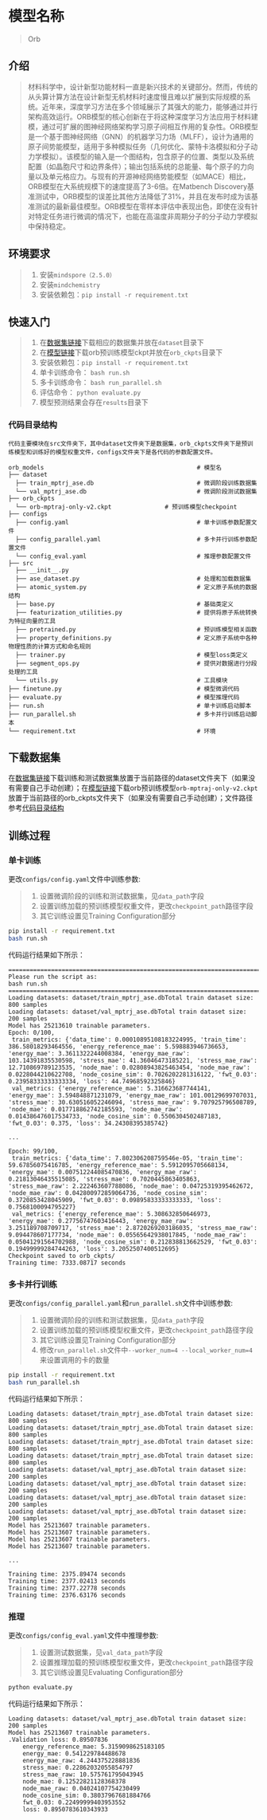 
# 模型名称

> Orb

## 介绍

> 材料科学中，设计新型功能材料一直是新兴技术的关键部分。然而，传统的从头算计算方法在设计新型无机材料时速度慢且难以扩展到实际规模的系统。近年来，深度学习方法在多个领域展示了其强大的能力，能够通过并行架构高效运行。ORB模型的核心创新在于将这种深度学习方法应用于材料建模，通过可扩展的图神经网络架构学习原子间相互作用的复杂性。ORB模型是一个基于图神经网络（GNN）的机器学习力场（MLFF），设计为通用的原子间势能模型，适用于多种模拟任务（几何优化、蒙特卡洛模拟和分子动力学模拟）。该模型的输入是一个图结构，包含原子的位置、类型以及系统配置（如晶胞尺寸和边界条件）；输出包括系统的总能量、每个原子的力向量以及单元格应力。与现有的开源神经网络势能模型（如MACE）相比，ORB模型在大系统规模下的速度提高了3-6倍。在Matbench Discovery基准测试中，ORB模型的误差比其他方法降低了31%，并且在发布时成为该基准测试的最新最佳模型。ORB模型在零样本评估中表现出色，即使在没有针对特定任务进行微调的情况下，也能在高温度非周期分子的分子动力学模拟中保持稳定。

## 环境要求

> 1. 安装`mindspore（2.5.0）`
> 2. 安装`mindchemistry`
> 3. 安装依赖包：`pip install -r requirement.txt`

## 快速入门

> 1. 在[数据集链接](https://download-mindspore.osinfra.cn/mindscience/mindchemistry/orb/dataset/)下载相应的数据集并放在`dataset`目录下
> 2. 在[模型链接](https://download-mindspore.osinfra.cn/mindscience/mindchemistry/orb/orb_ckpts/)下载orb预训练模型ckpt并放在`orb_ckpts`目录下
> 3. 安装依赖包：`pip install -r requirement.txt`
> 4. 单卡训练命令： `bash run.sh`
> 5. 多卡训练命令： `bash run_parallel.sh`
> 6. 评估命令： `python evaluate.py`
> 7. 模型预测结果会存在`results`目录下

### 代码目录结构

```text
代码主要模块在src文件夹下，其中dataset文件夹下是数据集，orb_ckpts文件夹下是预训练模型和训练好的模型权重文件，configs文件夹下是各代码的参数配置文件。

orb_models                                           # 模型名
├── dataset
  ├── train_mptrj_ase.db                             # 微调阶段训练数据集
  └── val_mptrj_ase.db                               # 微调阶段测试数据集
├── orb_ckpts
  └── orb-mptraj-only-v2.ckpt               # 预训练模型checkpoint
├── configs
  ├── config.yaml                                    # 单卡训练参数配置文件
  ├── config_parallel.yaml                           # 多卡并行训练参数配置文件
  └── config_eval.yaml                               # 推理参数配置文件
├── src
  ├── __init__.py
  ├── ase_dataset.py                                 # 处理和加载数据集
  ├── atomic_system.py                               # 定义原子系统的数据结构
  ├── base.py                                        # 基础类定义
  ├── featurization_utilities.py                     # 提供将原子系统转换为特征向量的工具
  ├── pretrained.py                                  # 预训练模型相关函数
  ├── property_definitions.py                        # 定义原子系统中各种物理性质的计算方式和命名规则
  ├── trainer.py                                     # 模型loss类定义
  ├── segment_ops.py                                 # 提供对数据进行分段处理的工具
  └── utils.py                                       # 工具模块
├── finetune.py                                      # 模型微调代码
├── evaluate.py                                      # 模型推理代码
├── run.sh                                           # 单卡训练启动脚本
├── run_parallel.sh                                  # 多卡并行训练启动脚本
└── requirement.txt                                  # 环境
```  

## 下载数据集

在[数据集链接](https://download-mindspore.osinfra.cn/mindscience/mindchemistry/orb/dataset/)下载训练和测试数据集放置于当前路径的dataset文件夹下（如果没有需要自己手动创建）；在[模型链接](https://download-mindspore.osinfra.cn/mindscience/mindchemistry/orb/orb_ckpts/)下载orb预训练模型`orb-mptraj-only-v2.ckpt`放置于当前路径的orb_ckpts文件夹下（如果没有需要自己手动创建）；文件路径参考[代码目录结构](#代码目录结构)

## 训练过程

### 单卡训练

更改`configs/config.yaml`文件中训练参数:

> 1. 设置微调阶段的训练和测试数据集，见`data_path`字段
> 2. 设置训练加载的预训练模型权重文件，更改`checkpoint_path`路径字段
> 3. 其它训练设置见Training Configuration部分

```bash
pip install -r requirement.txt
bash run.sh
```

代码运行结果如下所示：

```log
==============================================================================================================
Please run the script as:
bash run.sh
==============================================================================================================
Loading datasets: dataset/train_mptrj_ase.dbTotal train dataset size: 800 samples
Loading datasets: dataset/val_mptrj_ase.dbTotal train dataset size: 200 samples
Model has 25213610 trainable parameters.
Epoch: 0/100,
 train_metrics: {'data_time': 0.00010895108183224995, 'train_time': 386.58018293464556, 'energy_reference_mae': 5.598883946736653, 'energy_mae': 3.3611322244008384, 'energy_mae_raw': 103.14391835530598, 'stress_mae': 41.36046473185221, 'stress_mae_raw': 12.710869789123535, 'node_mae': 0.02808943825463454, 'node_mae_raw': 0.0228044210622708, 'node_cosine_sim': 0.7026202281316122, 'fwt_0.03': 0.23958333333333334, 'loss': 44.74968592325846}
 val_metrics: {'energy_reference_mae': 5.316623687744141, 'energy_mae': 3.594848871231079, 'energy_mae_raw': 101.00129699707031, 'stress_mae': 30.630516052246094, 'stress_mae_raw': 9.707925796508789, 'node_mae': 0.017718862742185593, 'node_mae_raw': 0.014386476017534733, 'node_cosine_sim': 0.5506304502487183, 'fwt_0.03': 0.375, 'loss': 34.24308395385742}

...

Epoch: 99/100,
 train_metrics: {'data_time': 7.802306208759546e-05, 'train_time': 59.67856075416785, 'energy_reference_mae': 5.5912095705668134, 'energy_mae': 0.007512244085470836, 'energy_mae_raw': 0.21813046435515085, 'stress_mae': 0.7020445863405863, 'stress_mae_raw': 2.222463607788086, 'node_mae': 0.04725319395462672, 'node_mae_raw': 0.042800972859064736, 'node_cosine_sim': 0.3720853428045909, 'fwt_0.03': 0.09895833333333333, 'loss': 0.7568100094795227}
 val_metrics: {'energy_reference_mae': 5.308632850646973, 'energy_mae': 0.27756747603416443, 'energy_mae_raw': 3.251189708709717, 'stress_mae': 2.8720269203186035, 'stress_mae_raw': 9.094478607177734, 'node_mae': 0.05565642938017845, 'node_mae_raw': 0.05041291564702988, 'node_cosine_sim': 0.212838813662529, 'fwt_0.03': 0.19499999284744263, 'loss': 3.2052507400512695}
Checkpoint saved to orb_ckpts/
Training time: 7333.08717 seconds
```

### 多卡并行训练

更改`configs/config_parallel.yaml`和`run_parallel.sh`文件中训练参数:

> 1. 设置微调阶段的训练和测试数据集，见`data_path`字段
> 2. 设置训练加载的预训练模型权重文件，更改`checkpoint_path`路径字段
> 3. 其它训练设置见Training Configuration部分
> 4. 修改`run_parallel.sh`文件中`--worker_num=4 --local_worker_num=4`来设置调用的卡的数量

```bash
pip install -r requirement.txt
bash run_parallel.sh
```

代码运行结果如下所示：

```log
Loading datasets: dataset/train_mptrj_ase.dbTotal train dataset size: 800 samples
Loading datasets: dataset/train_mptrj_ase.dbTotal train dataset size: 800 samples
Loading datasets: dataset/train_mptrj_ase.dbTotal train dataset size: 800 samples
Loading datasets: dataset/train_mptrj_ase.dbTotal train dataset size: 800 samples
Loading datasets: dataset/val_mptrj_ase.dbTotal train dataset size: 200 samples
Loading datasets: dataset/val_mptrj_ase.dbTotal train dataset size: 200 samples
Loading datasets: dataset/val_mptrj_ase.dbTotal train dataset size: 200 samples
Loading datasets: dataset/val_mptrj_ase.dbTotal train dataset size: 200 samples
Model has 25213607 trainable parameters.
Model has 25213607 trainable parameters.
Model has 25213607 trainable parameters.
Model has 25213607 trainable parameters.

...

Training time: 2375.89474 seconds
Training time: 2377.02413 seconds
Training time: 2377.22778 seconds
Training time: 2376.63176 seconds
```

### 推理

更改`configs/config_eval.yaml`文件中推理参数:

> 1. 设置测试数据集，见`val_data_path`字段
> 2. 设置推理加载的预训练模型权重文件，更改`checkpoint_path`路径字段
> 3. 其它训练设置见Evaluating Configuration部分

```bash
python evaluate.py
```

代码运行结果如下所示：

```log
Loading datasets: dataset/val_mptrj_ase.dbTotal train dataset size: 200 samples
Model has 25213607 trainable parameters.
.Validation loss: 0.89507836
    energy_reference_mae: 5.3159098625183105
    energy_mae: 0.541229784488678
    energy_mae_raw: 4.244375228881836
    stress_mae: 0.22862032055854797
    stress_mae_raw: 10.575761795043945
    node_mae: 0.12522821128368378
    node_mae_raw: 0.04024107754230499
    node_cosine_sim: 0.38037967681884766
    fwt_0.03: 0.22499999403953552
    loss: 0.8950783610343933
```
